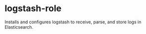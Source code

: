 logstash-role
=============

Installs and configures logstash to receive, parse, and store logs in Elasticsearch.
